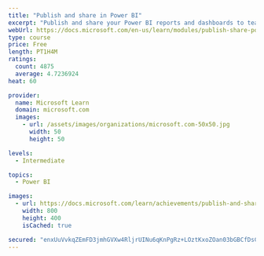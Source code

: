 ```yaml
---
title: "Publish and share in Power BI"
excerpt: "Publish and share your Power BI reports and dashboards to teammates in your organization or to everyone on the web."
webUrl: https://docs.microsoft.com/en-us/learn/modules/publish-share-power-bi/
type: course
price: Free
length: PT1H4M
ratings:
  count: 4875
  average: 4.7236924
heat: 60

provider:
  name: Microsoft Learn
  domain: microsoft.com
  images:
    - url: /assets/images/organizations/microsoft.com-50x50.jpg
      width: 50
      height: 50

levels:
  - Intermediate

topics:
  - Power BI

images:
  - url: https://docs.microsoft.com/learn/achievements/publish-and-share-with-power-bi-desktop-social.png
    width: 800
    height: 400
    isCached: true

secured: "enxUuVvkqZEmFD3jmhGVXw4RljrUINu6qKnPgRz+LOztKxoZOan03bGBCfDsCJQZCdoxGyU4GN1xut3azs3z3W0uuIMhgnBooo+47E3oa7mebKJ8kz6iAnztg4FdXh5PahUTfKwAPj1YnFJJpscvuGAZra9+NpTPgbIrvCSGmkgDPU8ZbrhY0Ho+J5wALMFY0tTOGNc1w1Nt1qANIiOu3PFxA/yC3Ew8mqIzqVMX5kqGJSh1lk4VfWDPMVJoIpyNy/6J5EdsJEF2w5lwa3wRJLYjOOi3OGHq3bTFqtpGMUrpJDgLIPOSaxHNW6avjze1iaH1imNIIVDOhZWMvwOcSa25KerZcQ1e8LDsz2jvUThq7LAdZ2LTBsG+yifQ4NfQUvEzy5h1T9RpI0o+jXeSF/0pYkg7Qa92S8DQwFwfMp0=;NGsEJvFeQHTz9woUa8o2Ag=="
---
```


